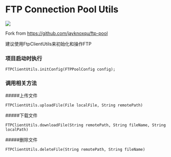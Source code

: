 # FTP Connection Pool Utils
[![](https://jitpack.io/v/menghx/FTPConnectPool.svg)](https://jitpack.io/#menghx/FTPConnectPool)

Fork from https://github.com/jayknoxqu/ftp-pool

建议使用FtpClientUtils来初始化和操作FTP

### 项目启动时执行
```
FTPClientUtils.initConfig(FTPPoolConfig config);
```
### 调用相关方法
#####上传文件
```
FTPClientUtils.uploadFile(File localFile, String remotePath) 
```
#####下载文件
```
FTPClientUtils.downloadFile(String remotePath, String fileName, String localPath)
```
#####删除文件
```
FTPClientUtils.deleteFile(String remotePath, String fileName)
```